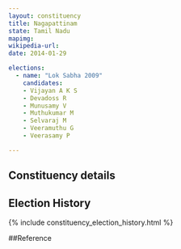```yaml
---
layout: constituency
title: Nagapattinam
state: Tamil Nadu
mapimg: 
wikipedia-url: 
date: 2014-01-29

elections: 
  - name: "Lok Sabha 2009"
    candidates: 
    - Vijayan A K S 
    - Devadoss R 
    - Munusamy V 
    - Muthukumar M 
    - Selvaraj M 
    - Veeramuthu G 
    - Veerasamy P 

---
```

## Constituency details


## Election History
{% include constituency_election_history.html %}

##Reference

